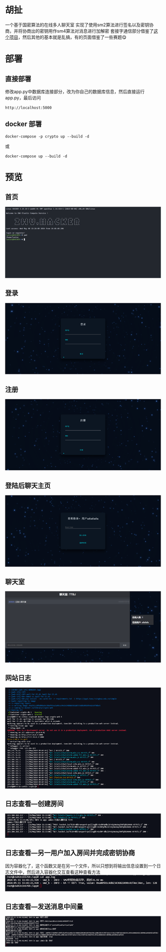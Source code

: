 # 胡扯
一个基于国密算法的在线多人聊天室
实现了使用sm2算法进行签名以及密钥协商，并将协商出的密钥用作sm4算法对消息进行加解密
套接字通信部分借鉴了[这个项目](https://github.com/techwithtim/Python-Live-Chat-App)，然后其他的基本就是乱搞，有的页面借鉴了一些赛题😋
#  部署
## 直接部署
修改app.py中数据库连接部分，改为你自己的数据库信息，然后直接运行app.py，最后访问
```
http://localhost:5000
```
## docker 部署
```
docker-compose -p crypto up --build -d
```
或
```
docker-compose up --build -d
```
# 预览
## 首页
![](/img/图片1.png)
## 登录
![2](/img/图片2.png)
## 注册
![](/img/图片3.png)
## 登陆后聊天主页
![](/img/图片4.png)
## 聊天室
![](/img/图片5.png)
## 网站日志
![](/img/图片7.png)
## 日志查看—创建房间
![](/img/图片8.png)
## 日志查看—另一用户加入房间并完成密钥协商
因为容器化了，这个函数又是在另一个文件，所以只想到将输出信息设置到一个日志文件中，然后进入容器化交互查看这种查看方法
![](/img/图片9.png)
## 日志查看—发送消息中间量
![](/img/图片10.png)
